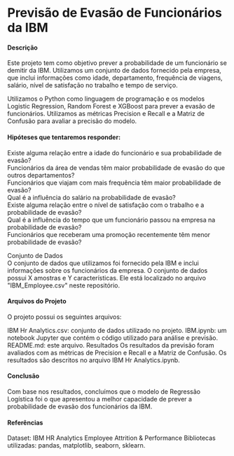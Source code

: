 # Previsão de Evasão de Funcionários da IBM

#### **Descrição**
Este projeto tem como objetivo prever a probabilidade de um funcionário se demitir da IBM. Utilizamos um conjunto de dados fornecido pela empresa, que inclui informações como idade, departamento, frequência de viagens, salário, nível de satisfação no trabalho e tempo de serviço.

Utilizamos o Python como linguagem de programação e os modelos Logistic Regression, Random Forest e XGBoost para prever a evasão de funcionários. Utilizamos as métricas Precision e Recall e a Matriz de Confusão para avaliar a precisão do modelo.

#### **Hipóteses que tentaremos responder:**

Existe alguma relação entre a idade do funcionário e sua probabilidade de evasão? <br>
Funcionários da área de vendas têm maior probabilidade de evasão do que outros departamentos? <br>
Funcionários que viajam com mais frequência têm maior probabilidade de evasão? <br>
Qual é a influência do salário na probabilidade de evasão?<br>
Existe alguma relação entre o nível de satisfação com o trabalho e a probabilidade de evasão? <br>
Qual é a influência do tempo que um funcionário passou na empresa na probabilidade de evasão? <br>
Funcionários que receberam uma promoção recentemente têm menor probabilidade de evasão? <br>

Conjunto de Dados <br>
O conjunto de dados que utilizamos foi fornecido pela IBM e inclui informações sobre os funcionários da empresa. O conjunto de dados possui X amostras e Y características. Ele está localizado no arquivo "IBM_Employee.csv" neste repositório.

#### **Arquivos do Projeto**
O projeto possui os seguintes arquivos:

IBM Hr Analytics.csv: conjunto de dados utilizado no projeto.
IBM.ipynb: um notebook Jupyter que contém o código utilizado para análise e previsão.
README.md: este arquivo.
Resultados
Os resultados da previsão foram avaliados com as métricas de Precision e Recall e a Matriz de Confusão. Os resultados são descritos no arquivo IBM Hr Analytics.ipynb.

#### **Conclusão**
Com base nos resultados, concluímos que o modelo de Regressão Logística foi o que apresentou a melhor capacidade de prever a probabilidade de evasão dos funcionários da IBM.

#### **Referências**
Dataset: IBM HR Analytics Employee Attrition & Performance
Bibliotecas utilizadas: pandas, matplotlib, seaborn, sklearn.
